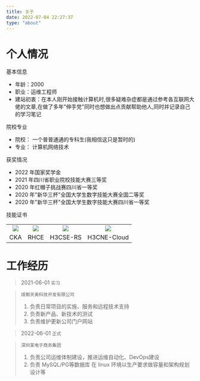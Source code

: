 ```yaml
---
title: 关于
date: 2022-07-04 22:27:37
type: "about"
---
```

# 个人情况

<i class="fa-regular fa-id-card"></i> 基本信息

- 年龄：2000
- 职业：运维工程师
- 建站初衷：在本人刚开始接触计算机时,很多疑难杂症都是通过参考各互联网大佬的文章,在做了多年"伸手党"同时也想做出点贡献帮助他人,同时并记录自己的学习笔记

<i class="fa-solid fa-graduation-cap"></i> 院校专业

- 院校： 一个普普通通的专科生(我相信这只是暂时的)
- 专业： 计算机网络技术

<i class="fa-sharp fa-solid fa-award"></i> 获奖情况

- 2022 年国家奖学金
- 2021 年四川省职业院校技能大赛三等奖
- 2020 年红帽子挑战赛四川省一等奖
- 2020 年"新华三杯"全国大学生数字技能大赛全国二等奖
- 2020 年"新华三杯"全国大学生数字技能大赛四川省一等奖

<i class="fa-solid fa-certificate"></i> 技能证书

<table frame=void>
<tr style=" text-align: center" frame=void>
<td><img src=https://www.xiaowangc.com/img/cka.png></img></td>
<td><img src=https://www.xiaowangc.com/img/rhce.png></td>
<td><img src=https://www.xiaowangc.com/img/h3cse.png></td>
<td><img src=https://www.xiaowangc.com/img/h3cse.png></td>
</tr>
<tr style=" text-align: center">
<td>CKA</td>
<td>RHCE</td>
<td>H3CSE-RS</td>
<td>H3CNE-Cloud</td>
</tr>
</table>

# 工作经历
> <i class="fa-sharp fa-solid fa-calendar-days"></i> 2021-06-01 `实习`

> `成都天奥科技开发有限公司`
> 1. 负责日常项目的实施、服务和远程技术支持
> 2. 负责新产品、新技术的测试
> 3. 负责维护更新公司门户网站

> <i class="fa-sharp fa-solid fa-calendar-days"></i> 2022-06-01 `正式`

> `深圳某电子商务集团`
> 1. 负责公司运维体制建设，推进运维自动化、DevOps建设
> 2. 负责 MySQL/PG等数据库 在 linux 环境以生产要求做容量和架构规划设计等